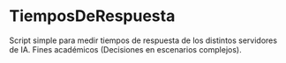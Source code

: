 # TiemposDeRespuesta
Script simple para medir tiempos de respuesta de los distintos servidores de IA. Fines académicos (Decisiones en escenarios complejos).
